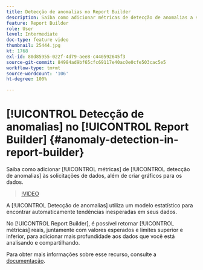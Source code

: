 ```yaml
---
title: Detecção de anomalias no Report Builder
description: Saiba como adicionar métricas de detecção de anomalias a solicitações de dados, além de criar gráficos para os dados.
feature: Report Builder
role: User
level: Intermediate
doc-type: feature video
thumbnail: 25444.jpg
kt: 1768
exl-id: 80d85955-022f-4d79-aee8-c440592645f3
source-git-commit: 84984ad9bf65cfc69117e40ac0e0cfe503cac5e5
workflow-type: tm+mt
source-wordcount: '106'
ht-degree: 100%

---
```


# [!UICONTROL Detecção de anomalias] no [!UICONTROL Report Builder] {#anomaly-detection-in-report-builder}

Saiba como adicionar [!UICONTROL métricas] de [!UICONTROL detecção de anomalias] às solicitações de dados, além de criar gráficos para os dados.

>[!VIDEO](https://video.tv.adobe.com/v/23543/?quality=12&learn=on)

A [!UICONTROL Detecção de anomalias] utiliza um modelo estatístico para encontrar automaticamente tendências inesperadas em seus dados.

No [!UICONTROL Report Builder], é possível retornar [!UICONTROL métricas] reais, juntamente com valores esperados e limites superior e inferior, para adicionar mais profundidade aos dados que você está analisando e compartilhando.

Para obter mais informações sobre esse recurso, consulte a [documentação](https://experienceleague.adobe.com/docs/analytics/analyze/analysis-workspace/virtual-analyst/anomaly-detection/statistics-anomaly-detection.html?lang=pt-BR).
